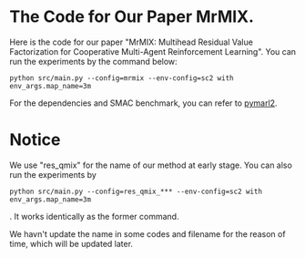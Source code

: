 # The Code for Our Paper MrMIX. 
Here is the code for our paper "MrMIX: Multihead Residual Value Factorization for Cooperative Multi-Agent Reinforcement Learning". You can run the experiments by the command below:
```
python src/main.py --config=mrmix --env-config=sc2 with env_args.map_name=3m
```
For the dependencies and SMAC benchmark, you can refer to [pymarl2](https://github.com/hijkzzz/pymarl2).
# Notice
We use "res_qmix" for the name of our method at early stage. You can also run the experiments by
```
python src/main.py --config=res_qmix_*** --env-config=sc2 with env_args.map_name=3m
```
. It works identically as the former command.

We havn't update the name in some codes and filename for the reason of time, which will be updated later. 
